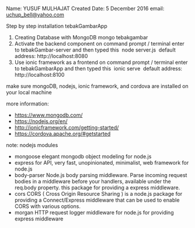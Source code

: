 Name: YUSUF MULHAJAT
Created Date: 5 December 2016
email: uchup_bell@yahoo.com

Step by step installation tebakGambarApp

1. Creating Database with MongoDB mongo tebakgambar
2. Activate the backend component on command prompt / terminal enter to tebakGambar-server and then typed this 
	node server.js 
	default address: http://localhost:8080
3. Use ionic framework as a frontend on command prompt / terminal enter to tebakGambarApp and then typed this  
	ionic serve 
	default address: http://localhost:8100

make sure mongoDB, nodejs, ionic framework, and cordova are installed on your local machine

more information:
- https://www.mongodb.com/
- https://nodejs.org/en/
- http://ionicframework.com/getting-started/
- https://cordova.apache.org/#getstarted

note: nodejs modules
- mongoose elegant mongodb object modeling for node.js
- express for API, very fast, unopinionated, minimalist, web framework for node.js
- body-parser Node.js body parsing middleware. Parse incoming request bodies in a middleware before your handlers, available under the req.body property. this package for providing a express middleware.
- cors CORS ( Cross Origin Resource Sharing ) is a node.js package for providing a Connect/Express middleware that can be used to enable CORS with various options.
- morgan HTTP request logger middleware for node.js for providing express middleware
